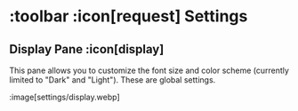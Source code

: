 # :toolbar :icon[request] Settings

## Display Pane :icon[display]

This pane allows you to customize the font size and color scheme (currently limited to "Dark" and "Light").  These are global settings.

:image[settings/display.webp]
